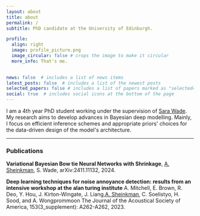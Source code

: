 ```yaml
---
layout: about
title: about
permalink: /
subtitle: PhD candidate at the University of Edinburgh.

profile:
  align: right
  image: profile_picture.png
  image_circular: false # crops the image to make it circular
  more_info: That's me.
   

news: false  # includes a list of news items
latest_posts: false  # includes a list of the newest posts
selected_papers: false # includes a list of papers marked as "selected={true}"
social: true  # includes social icons at the bottom of the page
---
```


I am a 4th year PhD student working under the supervision of [Sara Wade](https://sarawade.owlstown.net).
My research aims to develop advances in Bayesian deep modelling. 
Mainly, I focus on efficient inference schemes and appropriate priors' choices for the data-driven design of the model's architecture.


---

### Publications

**Variational Bayesian Bow tie Neural Networks with Shrinkage**, <u>A. Sheinkman</u>, S. Wade, arXiv:2411.11132, 2024.

**Deep learning techniques for noise annoyance detection: results from an intensive workshop at the alan turing institute**
A. Mitchell, E. Brown, R. Deo, Y. Hou, J. Kirton-Wingate, J. Liang,<u>A. Sheinkman</u>, C. Soelistyo, H. Sood, and A. Wongprommoon
The Journal of the Acoustical Society of America, 153(3_supplement): A262-A262, 2023.
